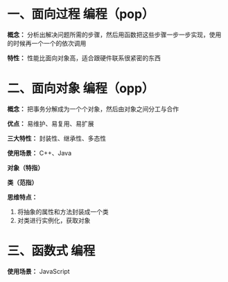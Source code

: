 # 一、面向过程 编程（pop）
  **概念：** 分析出解决问题所需的步骤，然后用函数把这些步骤一步一步实现，使用的时候再一个一个的依次调用

  **特性：** 性能比面向对象高，适合跟硬件联系很紧密的东西

# 二、面向对象 编程（opp）
  **概念：** 把事务分解成为一个个对象，然后由对象之间分工与合作

  **优点：** 易维护、易复用、易扩展

  **三大特性：** 封装性、继承性、多态性

  **使用场景：** C++、Java

  **对象（特指）**

  **类（范指）**

  **思维特点：**
  1. 将抽象的属性和方法封装成一个类
  2. 对类进行实例化，获取对象

# 三、函数式 编程
  **使用场景：**  JavaScript